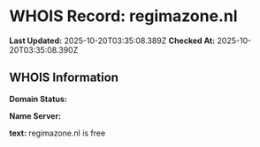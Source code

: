 # WHOIS Record: regimazone.nl

**Last Updated:** 2025-10-20T03:35:08.389Z
**Checked At:** 2025-10-20T03:35:08.390Z

## WHOIS Information

**Domain Status:** 

**Name Server:** 

**text:** regimazone.nl is free

